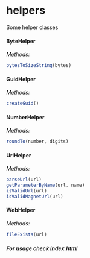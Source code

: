 # helpers
Some helper classes

#### ByteHelper

*Methods:*

```javascript
bytesToSizeString(bytes)
```

#### GuidHelper

*Methods:*

```javascript
createGuid()
```

#### NumberHelper

*Methods:*

```javascript
roundTo(number, digits)
```

#### UrlHelper

*Methods:*

```javascript
parseUrl(url)
getParameterByName(url, name)
isValidUrl(url)
isValidMagnetUrl(url)
```

#### WebHelper

*Methods:*

```javascript
fileExists(url)
```

##### For usage check index.html
